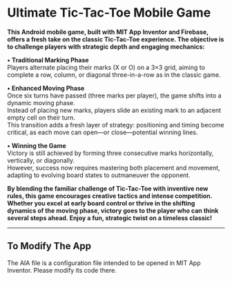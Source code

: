 # Ultimate Tic-Tac-Toe Mobile Game

**This Android mobile game, built with MIT App Inventor and Firebase, offers a fresh take on the classic Tic-Tac-Toe experience. The objective is to challenge players with strategic depth and engaging mechanics:**

**•** **Traditional Marking Phase**  
Players alternate placing their marks (X or O) on a 3×3 grid, aiming to complete a row, column, or diagonal three-in-a-row as in the classic game.

**•** **Enhanced Moving Phase**  
Once six turns have passed (three marks per player), the game shifts into a dynamic moving phase.  
Instead of placing new marks, players slide an existing mark to an adjacent empty cell on their turn.  
This transition adds a fresh layer of strategy: positioning and timing become critical, as each move can open—or close—potential winning lines.

**•** **Winning the Game**  
Victory is still achieved by forming three consecutive marks horizontally, vertically, or diagonally.  
However, success now requires mastering both placement and movement, adapting to evolving board states to outmaneuver the opponent.

**By blending the familiar challenge of Tic-Tac-Toe with inventive new rules, this game encourages creative tactics and intense competition. Whether you excel at early board control or thrive in the shifting dynamics of the moving phase, victory goes to the player who can think several steps ahead. Enjoy a fun, strategic twist on a timeless classic!**

---

## To Modify The App

The AIA file is a configuration file intended to be opened in MIT App Inventor. Please modify its code there.

